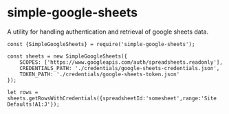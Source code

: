 # simple-google-sheets
A utility for handling authentication and retrieval of google sheets data.

```
const {SimpleGoogleSheets} = require('simple-google-sheets');

const sheets = new SimpleGoogleSheets({
    SCOPES: ['https://www.googleapis.com/auth/spreadsheets.readonly'],
    CREDENTIALS_PATH: './credentials/google-sheets-credentials.json',
    TOKEN_PATH: './credentials/google-sheets-token.json'
});

let rows = sheets.getRowsWithCredentials({spreadsheetId:'somesheet',range:'Site Defaults!A1:J'});
```
